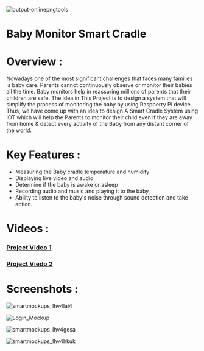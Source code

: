 ![output-onlinepngtools](https://github.com/AbdelrahmanShehab/Baby_Monitor_smart_Cradle_iOS13/assets/36604938/527f4a51-f407-4b40-a9b6-e4a924503cfd)

# Baby Monitor Smart Cradle

# Overview :

Nowadays one of the most significant challenges that faces many families is baby care.
Parents cannot continuously observe or monitor their babies all the time.
Baby monitors help in reassuring millions of parents that their children are safe.
The idea in This Project is to design a system that will simplify the process of monitoring the baby by using Raspberry Pi device.
Thus, we have come up with an idea to design 
A Smart Cradle System using IOT which will help the Parents to monitor their child
even if they are away from home & detect every activity of the Baby from any distant corner of the world.

# Key Features :

- Measuring the Baby cradle temperature and humidity
- Displaying live video and audio
- Determine if the baby is awake or asleep
- Recording audio and music and playing it to the baby,
- Ability to listen to the baby's noise through sound detection and take action.

# Videos :

### [Project Video 1](https://youtu.be/0z51_zfzCm4)
### [Project Viedo 2](https://www.youtube.com/watch?v=xDjH3C_ZAiM)

# Screenshots : 

![smartmockups_lhv4lai4](https://github.com/AbdelrahmanShehab/Baby_Monitor_smart_Cradle_iOS13/assets/36604938/cc0abbef-78a3-4467-aaab-dec3e84f18ef)

![Login_Mockup](https://github.com/AbdelrahmanShehab/Baby_Monitor_smart_Cradle_iOS13/assets/36604938/ce17b5dd-e3a7-4828-8af4-811eff3b8e79)

![smartmockups_lhv4gesa](https://github.com/AbdelrahmanShehab/Baby_Monitor_smart_Cradle_iOS13/assets/36604938/02f0ddbf-bb85-4cc5-9831-c703d23ff3d3)

![smartmockups_lhv4hkuk](https://github.com/AbdelrahmanShehab/Baby_Monitor_smart_Cradle_iOS13/assets/36604938/86d31311-d006-48f9-bd7e-ff62742f6710)
